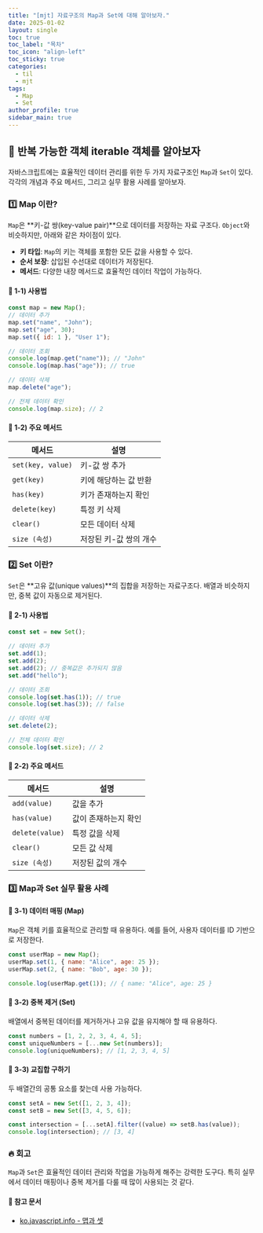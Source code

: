 ```yaml
---
title: "[mjt] 자료구조의 Map과 Set에 대해 알아보자."
date: 2025-01-02
layout: single
toc: true
toc_label: "목차"
toc_icon: "align-left"
toc_sticky: true
categories:
  - til
  - mjt
tags:
  - Map
  - Set
author_profile: true
sidebar_main: true
---
```


## :ledger: 반복 가능한 객체 iterable 객체를 알아보자

자바스크립트에는 효율적인 데이터 관리를 위한 두 가지 자료구조인 `Map`과 `Set`이 있다. 각각의 개념과 주요 메서드, 그리고 실무 활용 사례를 알아보자.

### :one: Map 이란?

`Map`은 **키-값 쌍(key-value pair)**으로 데이터를 저장하는 자료 구조다. `Object`와 비슷하지만, 아래와 같은 차이점이 있다.

- **키 타입**: `Map`의 키는 객체를 포함한 모든 값을 사용할 수 있다.
- **순서 보장**: 삽입된 수선대로 데이터가 저장된다.
- **메서드**: 다양한 내장 메서드로 효율적인 데이터 작업이 가능하다.

#### :pushpin: 1-1) 사용법

```javascript
const map = new Map();
// 데이터 추가
map.set("name", "John");
map.set("age", 30);
map.set({ id: 1 }, "User 1");

// 데이터 조회
console.log(map.get("name")); // "John"
console.log(map.has("age")); // true

// 데이터 삭제
map.delete("age");

// 전체 데이터 확인
console.log(map.size); // 2
```

#### :pushpin: 1-2) 주요 메서드

| 메서드            | 설명                   |
| ----------------- | ---------------------- |
| `set(key, value)` | 키-값 쌍 추가          |
| `get(key)`        | 키에 해당하는 값 반환  |
| `has(key)`        | 키가 존재하는지 확인   |
| `delete(key)`     | 특정 키 삭제           |
| `clear()`         | 모든 데이터 삭제       |
| `size (속성)`     | 저장된 키-값 쌍의 개수 |

### :two: Set 이란?

`Set`은 **고유 값(unique values)**의 집합을 저장하는 자료구조다. 배열과 비슷하지만, 중복 값이 자동으로 제거된다.

#### :pushpin: 2-1) 사용법

```javascript
const set = new Set();

// 데이터 추가
set.add(1);
set.add(2);
set.add(2); // 중복값은 추가되지 않음
set.add("hello");

// 데이터 조회
console.log(set.has(1)); // true
console.log(set.has(3)); // false

// 데이터 삭제
set.delete(2);

// 전체 데이터 확인
console.log(set.size); // 2
```

#### :pushpin: 2-2) 주요 메서드

| 메서드          | 설명                 |
| --------------- | -------------------- |
| `add(value)`    | 값을 추가            |
| `has(value)`    | 값이 존재하는지 확인 |
| `delete(value)` | 특정 값을 삭제       |
| `clear()`       | 모든 값 삭제         |
| `size (속성)`   | 저장된 값의 개수     |

### :three: Map과 Set 실무 활용 사례

#### :pushpin: 3-1) 데이터 매핑 (Map)

`Map`은 객체 키를 효율적으로 관리할 때 유용하다. 예를 들어, 사용자 데이터를 ID 기반으로 저장한다.

```javascript
const userMap = new Map();
userMap.set(1, { name: "Alice", age: 25 });
userMap.set(2, { name: "Bob", age: 30 });

console.log(userMap.get(1)); // { name: "Alice", age: 25 }
```

#### :pushpin: 3-2) 중복 제거 (Set)

배열에서 중복된 데이터를 제거하거나 고유 값을 유지해야 할 때 유용하다.

```javascript
const numbers = [1, 2, 2, 3, 4, 4, 5];
const uniqueNumbers = [...new Set(numbers)];
console.log(uniqueNumbers); // [1, 2, 3, 4, 5]
```

#### :pushpin: 3-3) 교집합 구하기

두 배열간의 공통 요소를 찾는데 사용 가능하다.

```javascript
const setA = new Set([1, 2, 3, 4]);
const setB = new Set([3, 4, 5, 6]);

const intersection = [...setA].filter((value) => setB.has(value));
console.log(intersection); // [3, 4]
```

### :fire: 회고

`Map`과 `Set`은 효율적인 데이터 관리와 작업을 가능하게 해주는 강력한 도구다. 특히 실무에서 데이터 매핑이나 중복 제거를 다룰 때 많이 사용되는 것 같다.

#### :pushpin: 참고 문서

- [ko.javascript.info - 맵과 셋](https://ko.javascript.info/map-set)
